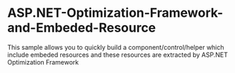 ASP.NET-Optimization-Framework-and-Embeded-Resource
===================================================

This sample allows you to quickly build a component/control/helper which include embeded resources and these resources are extracted by ASP.NET Optimization Framework